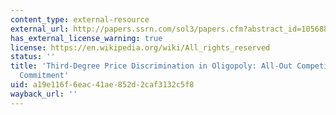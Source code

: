 ```yaml
---
content_type: external-resource
external_url: http://papers.ssrn.com/sol3/papers.cfm?abstract_id=105688
has_external_license_warning: true
license: https://en.wikipedia.org/wiki/All_rights_reserved
status: ''
title: 'Third-Degree Price Discrimination in Oligopoly: All-Out Competition and Strategic
  Commitment'
uid: a19e116f-6eac-41ae-852d-2caf3132c5f8
wayback_url: ''
---
```

